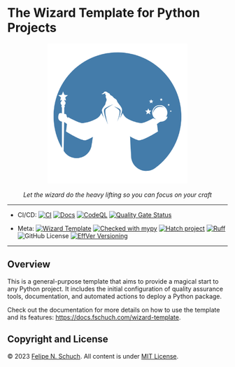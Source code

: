 # The Wizard Template for Python Projects

<p align="center">
<a href="https://github.com/fschuch/wizard-template"><img src="https://raw.githubusercontent.com/fschuch/wizard-template/refs/heads/main/docs/logo.png" alt="Wizard template logo" width="320"></a>
</p>
<p align="center">
    <em>Let the wizard do the heavy lifting so you can focus on your craft</em>
</p>

______________________________________________________________________

- CI/CD:
  [![CI](https://github.com/fschuch/wizard-template/actions/workflows/ci.yaml/badge.svg?branch=main)](https://github.com/fschuch/wizard-template/actions/workflows/ci.yaml)
  [![Docs](https://github.com/fschuch/wizard-template/actions/workflows/docs.yaml/badge.svg?branch=main)](https://docs.fschuch.com/wizard-template)
  [![CodeQL](https://github.com/fschuch/wizard-template/actions/workflows/github-code-scanning/codeql/badge.svg)](https://github.com/fschuch/wizard-template/actions/workflows/github-code-scanning/codeql)
  [![Quality Gate Status](https://sonarcloud.io/api/project_badges/measure?project=fschuch_wizard-template&metric=alert_status)](https://sonarcloud.io/summary/new_code?id=fschuch_wizard-template)

- Meta:
  [![Wizard Template](https://img.shields.io/badge/Wizard-Template-%23447CAA)](https://github.com/fschuch/wizard-template)
  [![Checked with mypy](https://www.mypy-lang.org/static/mypy_badge.svg)](https://mypy-lang.org/)
  [![Hatch project](https://img.shields.io/badge/%F0%9F%A5%9A-Hatch-4051b5.svg)](https://github.com/pypa/hatch)
  [![Ruff](https://img.shields.io/endpoint?url=https://raw.githubusercontent.com/astral-sh/ruff/main/assets/badge/v2.json)](https://github.com/astral-sh/ruff)
  ![GitHub License](https://img.shields.io/github/license/fschuch/wizard-template?color=blue)
  [![EffVer Versioning](https://img.shields.io/badge/version_scheme-EffVer-0097a7)](https://jacobtomlinson.dev/effver)

______________________________________________________________________

## Overview

This is a general-purpose template that aims to provide a magical start to any Python project. It includes the initial configuration of quality assurance tools, documentation, and automated actions to deploy a Python package.

Check out the documentation for more details on how to use the template and its features: <https://docs.fschuch.com/wizard-template>.

## Copyright and License

© 2023 [Felipe N. Schuch](https://github.com/fschuch).
All content is under [MIT License](https://github.com/fschuch/wizard-template/blob/main/LICENSE).
